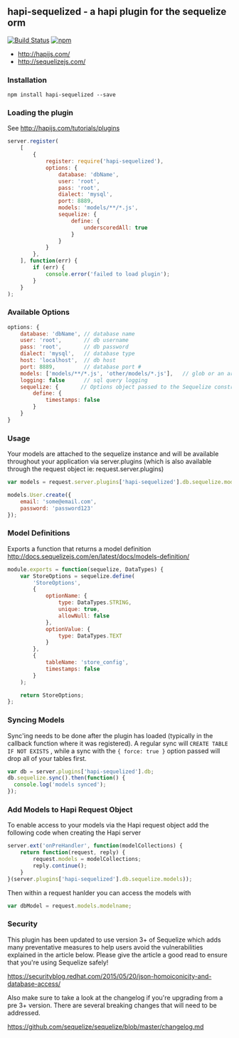 ## hapi-sequelized - a hapi plugin for the sequelize orm

[![Build Status](https://travis-ci.org/danecando/hapi-sequelized.svg)](https://travis-ci.org/danecando/hapi-sequelized)
[![npm](https://img.shields.io/npm/dm/localeval.svg)](https://www.npmjs.com/package/hapi-sequelized)

* http://hapijs.com/
* http://sequelizejs.com/

### Installation

`npm install hapi-sequelized --save`

### Loading the plugin

See http://hapijs.com/tutorials/plugins

```javascript
server.register(
    [
        {
            register: require('hapi-sequelized'),
            options: {
                database: 'dbName',
                user: 'root',
                pass: 'root',
                dialect: 'mysql',
                port: 8889,
                models: 'models/**/*.js',
                sequelize: {
                    define: {
                        underscoredAll: true
                    }
                }
            }
        },
    ], function(err) {
        if (err) {
            console.error('failed to load plugin');
        }
    }
);
```

### Available Options

```javascript
options: {
    database: 'dbName', // database name
    user: 'root',       // db username
    pass: 'root',       // db password
    dialect: 'mysql',   // database type
    host: 'localhost',  // db host
    port: 8889,         // database port #
    models: ['models/**/*.js', 'other/models/*.js'],   // glob or an array of globs to directories containing your sequelize models
    logging: false      // sql query logging
    sequelize: {       // Options object passed to the Sequelize constructor http://docs.sequelizejs.com/en/latest/api/sequelize/#new-sequelizedatabase-usernamenull-passwordnull-options
        define: {
            timestamps: false
        }
    }
}
```

### Usage

Your models are attached to the sequelize instance and will be available
throughout your application via server.plugins (which is also available
through the request object ie: request.server.plugins)

```javascript
var models = request.server.plugins['hapi-sequelized'].db.sequelize.models;

models.User.create({
    email: 'some@email.com',
    password: 'password123'
});
```

### Model Definitions

Exports a function that returns a model definition 
http://docs.sequelizejs.com/en/latest/docs/models-definition/

```javascript
module.exports = function(sequelize, DataTypes) {
    var StoreOptions = sequelize.define(
        'StoreOptions',
        {
            optionName: {
                type: DataTypes.STRING,
                unique: true,
                allowNull: false
            },
            optionValue: {
                type: DataTypes.TEXT
            }
        },
        {
            tableName: 'store_config',
            timestamps: false
        }
    );

    return StoreOptions;
};
```

### Syncing Models

Sync'ing needs to be done after the plugin has loaded (typically in the
callback function where it was registered). A regular sync will 
 `CREATE TABLE IF NOT EXISTS` , while a sync with the 
`{ force: true }` option passed will drop all of your tables first. 

```javascript
var db = server.plugins['hapi-sequelized'].db;
db.sequelize.sync().then(function() {
  console.log('models synced');
});
```

### Add Models to Hapi Request Object

To enable access to your models via the Hapi request object add the following code when creating the Hapi server

```javascript
server.ext('onPreHandler', function(modelCollections) {
    return function(request, reply) {
        request.models = modelCollections;
        reply.continue();
    }
}(server.plugins['hapi-sequelized'].db.sequelize.models));
```

Then within a request hanlder you can access the models with

```javascript
var dbModel = request.models.modelname;
```

### Security

This plugin has been updated to use version 3+ of Sequelize which adds many 
preventative measures to help users avoid the vulnerabilities explained
in the article below. Please give the article a good read to ensure that you're
using Sequelize safely!

https://securityblog.redhat.com/2015/05/20/json-homoiconicity-and-database-access/

Also make sure to take a look at the changelog if you're upgrading from a pre 3+ 
version. There are several breaking changes that will need to be addressed.

https://github.com/sequelize/sequelize/blob/master/changelog.md
